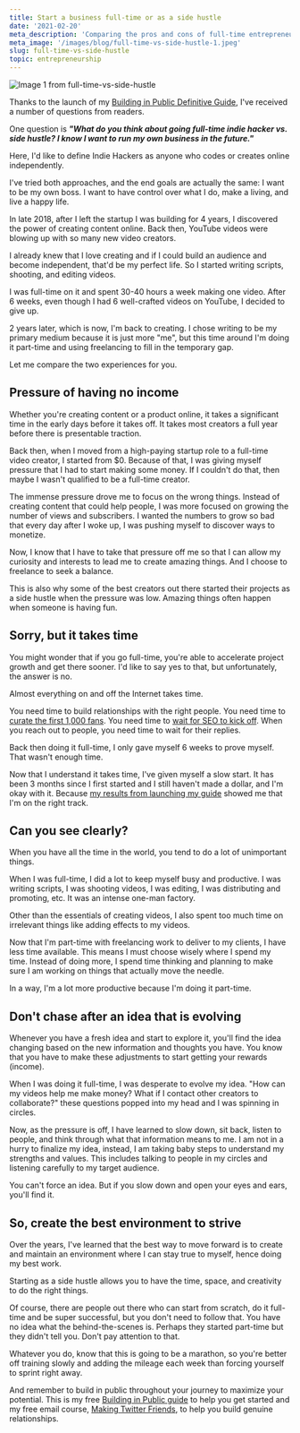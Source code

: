 ```yaml
---
title: Start a business full-time or as a side hustle
date: '2021-02-20'
meta_description: 'Comparing the pros and cons of full-time entrepreneurship versus side hustles. Learn how to make the right choice for your situation and set yourself up for sustainable success.'
meta_image: '/images/blog/full-time-vs-side-hustle-1.jpeg'
slug: full-time-vs-side-hustle
topic: entrepreneurship
---
```


<img src="/images/blog/full-time-vs-side-hustle-1.jpeg" alt="Image 1 from full-time-vs-side-hustle" class="cover-image" />


Thanks to the launch of my <a href="https://smallschool.is/build-in-public">Building in Public Definitive Guide</a>, I've received a number of questions from readers.

One question is ***"What do you think about going full-time indie hacker vs. side hustle? I know I want to run my own business in the future."***

Here, I'd like to define Indie Hackers as anyone who codes or creates online independently.

I've tried both approaches, and the end goals are actually the same: I want to be my own boss. I want to have control over what I do, make a living, and live a happy life.

In late 2018, after I left the startup I was building for 4 years, I discovered the power of creating content online. Back then, YouTube videos were blowing up with so many new video creators.

I already knew that I love creating and if I could build an audience and become independent, that'd be my perfect life. So I started writing scripts, shooting, and editing videos.

I was full-time on it and spent 30-40 hours a week making one video. After 6 weeks, even though I had 6 well-crafted videos on YouTube, I decided to give up.

2 years later, which is now, I'm back to creating. I chose writing to be my primary medium because it is just more "me", but this time around I'm doing it part-time and using freelancing to fill in the temporary gap.

Let me compare the two experiences for you.

## Pressure of having no income

Whether you're creating content or a product online, it takes a significant time in the early days before it takes off. It takes most creators a full year before there is presentable traction.

Back then, when I moved from a high-paying startup role to a full-time video creator, I started from $0. Because of that, I was giving myself pressure that I had to start making some money. If I couldn't do that, then maybe I wasn't qualified to be a full-time creator.

The immense pressure drove me to focus on the wrong things. Instead of creating content that could help people, I was more focused on growing the number of views and subscribers. I wanted the numbers to grow so bad that every day after I woke up, I was pushing myself to discover ways to monetize.

Now, I know that I have to take that pressure off me so that I can allow my curiosity and interests to lead me to create amazing things. And I choose to freelance to seek a balance.

This is also why some of the best creators out there started their projects as a side hustle when the pressure was low. Amazing things often happen when someone is having fun.

## Sorry, but it takes time

You might wonder that if you go full-time, you're able to accelerate project growth and get there sooner. I'd like to say yes to that, but unfortunately, the answer is no.

Almost everything on and off the Internet takes time.

You need time to build relationships with the right people. You need time to <a href="/growing-twitter-audience">curate the first 1,000 fans</a>. You need time to <a href="/seo-guide">wait for SEO to kick off</a>. When you reach out to people, you need time to wait for their replies.

Back then doing it full-time, I only gave myself 6 weeks to prove myself. That wasn't enough time.

Now that I understand it takes time, I've given myself a slow start. It has been 3 months since I first started and I still haven't made a dollar, and I'm okay with it. Because <a href="/bip-guide-behind-the-sceness">my results from launching my guide</a> showed me that I'm on the right track.

## Can you see clearly?

When you have all the time in the world, you tend to do a lot of unimportant things.

When I was full-time, I did a lot to keep myself busy and productive. I was writing scripts, I was shooting videos, I was editing, I was distributing and promoting, etc. It was an intense one-man factory.

Other than the essentials of creating videos, I also spent too much time on irrelevant things like adding effects to my videos.

Now that I'm part-time with freelancing work to deliver to my clients, I have less time available. This means I must choose wisely where I spend my time. Instead of doing more, I spend time thinking and planning to make sure I am working on things that actually move the needle.

In a way, I'm a lot more productive because I'm doing it part-time.

## Don't chase after an idea that is evolving

Whenever you have a fresh idea and start to explore it, you'll find the idea changing based on the new information and thoughts you have. You know that you have to make these adjustments to start getting your rewards (income).

When I was doing it full-time, I was desperate to evolve my idea. "How can my videos help me make money? What if I contact other creators to collaborate?" these questions popped into my head and I was spinning in circles.

Now, as the pressure is off, I have learned to slow down, sit back, listen to people, and think through what that information means to me. I am not in a hurry to finalize my idea, instead, I am taking baby steps to understand my strengths and values. This includes talking to people in my circles and listening carefully to my target audience.

You can't force an idea. But if you slow down and open your eyes and ears, you'll find it.

## So, create the best environment to strive

Over the years, I've learned that the best way to move forward is to create and maintain an environment where I can stay true to myself, hence doing my best work.

Starting as a side hustle allows you to have the time, space, and creativity to do the right things.

Of course, there are people out there who can start from scratch, do it full-time and be super successful, but you don't need to follow that. You have no idea what the behind-the-scenes is. Perhaps they started part-time but they didn't tell you. Don't pay attention to that.

Whatever you do, know that this is going to be a marathon, so you're better off training slowly and adding the mileage each week than forcing yourself to sprint right away.

And remember to build in public throughout your journey to maximize your potential. This is my free <a href="https://smallschool.is/build-in-public">Building in Public guide</a> to help you get started and my free email course, <a href="http://makingtwitterfriends.com/">Making Twitter Friends</a>, to help you build genuine relationships.
